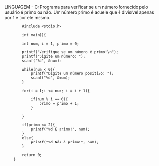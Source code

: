 LINGUAGEM - C:
Programa para verificar se um número fornecido pelo usuário é primo ou não. 
Um número primo é aquele que é divisível apenas por 1 e por ele mesmo.

           
            #include <stdio.h>
        
            int main(){
            
            int num, i = 1, primo = 0;
            
            printf("Verifique se um número é primo!\n");
            printf("Digite um número: ");
            scanf("%d", &num);
            
            while(num < 0){
                printf("Digite um número positivo: ");
                scanf("%d", &num);
            }
            
            for(i = 1;i <= num; i = i + 1){
                
                if(num % i == 0){
                    primo = primo + 1;
                }
                
            }
            
            if(primo <= 2){
                printf("%d É primo!", num);
            }
            else{
                printf("%d Não é primo!", num);
            }
        
            return 0;
        }
